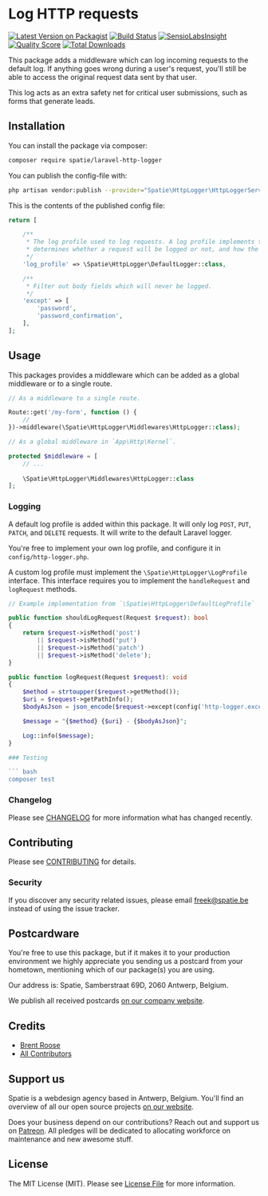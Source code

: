 # Log HTTP requests

[![Latest Version on Packagist](https://img.shields.io/packagist/v/spatie/laravel-http-logger.svg?style=flat-square)](https://packagist.org/packages/spatie/laravel-http-logger)
[![Build Status](https://img.shields.io/travis/spatie/laravel-http-logger/master.svg?style=flat-square)](https://travis-ci.org/spatie/laravel-http-logger)
[![SensioLabsInsight](https://img.shields.io/sensiolabs/i/283d29cf-1b0c-422c-acfb-d3d6cd12b514.svg?style=flat-square)](https://insight.sensiolabs.com/projects/283d29cf-1b0c-422c-acfb-d3d6cd12b514)
[![Quality Score](https://img.shields.io/scrutinizer/g/spatie/laravel-http-logger.svg?style=flat-square)](https://scrutinizer-ci.com/g/spatie/laravel-http-logger)
[![Total Downloads](https://img.shields.io/packagist/dt/spatie/laravel-http-logger.svg?style=flat-square)](https://packagist.org/packages/spatie/laravel-http-logger)

This package adds a middleware which can log incoming requests to the default log. 
If anything goes wrong during a user's request, you'll still be able to access the original request data sent by that user.

This log acts as an extra safety net for critical user submissions, such as forms that generate leads.

## Installation

You can install the package via composer:

```bash
composer require spatie/laravel-http-logger
```

You can publish the config-file with:

```bash
php artisan vendor:publish --provider="Spatie\HttpLogger\HttpLoggerServiceProvider" --tag="config" 
```

This is the contents of the published config file:

```php
return [

    /**
     * The log profile used to log requests. A log profile implements the `LogProfile` class,
     * determines whether a request will be logged or not, and how the message is formatted.
     */
    'log_profile' => \Spatie\HttpLogger\DefaultLogger::class,

    /**
     * Filter out body fields which will never be logged.
     */
    'except' => [
        'password',
        'password_confirmation',
    ],
];
```

## Usage

This packages provides a middleware which can be added as a global middleware or to a single route.

```php
// As a middleware to a single route.

Route::get('/my-form', function () {
    //
})->middleware(\Spatie\HttpLogger\Middlewares\HttpLogger::class);
```

```php
// As a global middleware in `App\Http\Kernel`.

protected $middleware = [
    // ...
    
    \Spatie\HttpLogger\Middlewares\HttpLogger::class
];
```

### Logging

A default log profile is added within this package. 
It will only log `POST`, `PUT`, `PATCH`, and `DELETE` requests.
It will write to the default Laravel logger.

You're free to implement your own log profile, and configure it in `config/http-logger.php`.

A custom log profile must implement the `\Spatie\HttpLogger\LogProfile` interface. 
This interface requires you to implement the `handleRequest` and `logRequest` methods.

```php
// Example implementation from `\Spatie\HttpLogger\DefaultLogProfile`

public function shouldLogRequest(Request $request): bool
{
    return $request->isMethod('post')
        || $request->isMethod('put')
        || $request->isMethod('patch')
        || $request->isMethod('delete');
}

public function logRequest(Request $request): void
{
    $method = strtoupper($request->getMethod());
    $uri = $request->getPathInfo();
    $bodyAsJson = json_encode($request->except(config('http-logger.except')));

    $message = "{$method} {$uri} - {$bodyAsJson}";

    Log::info($message);
}

### Testing

``` bash
composer test
```

### Changelog

Please see [CHANGELOG](CHANGELOG.md) for more information what has changed recently.

## Contributing

Please see [CONTRIBUTING](CONTRIBUTING.md) for details.

### Security

If you discover any security related issues, please email freek@spatie.be instead of using the issue tracker.

## Postcardware

You're free to use this package, but if it makes it to your production environment we highly appreciate you sending us a postcard from your hometown, mentioning which of our package(s) you are using.

Our address is: Spatie, Samberstraat 69D, 2060 Antwerp, Belgium.

We publish all received postcards [on our company website](https://spatie.be/en/opensource/postcards).

## Credits

- [Brent Roose](https://github.com/brendt)
- [All Contributors](../../contributors)

## Support us

Spatie is a webdesign agency based in Antwerp, Belgium. You'll find an overview of all our open source projects [on our website](https://spatie.be/opensource).

Does your business depend on our contributions? Reach out and support us on [Patreon](https://www.patreon.com/spatie). 
All pledges will be dedicated to allocating workforce on maintenance and new awesome stuff.

## License

The MIT License (MIT). Please see [License File](LICENSE.md) for more information.
